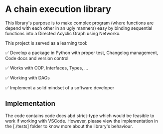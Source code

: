 # A chain execution library

This library's purpose is to make complex program (where functions are depend with each other in an ugly manners) easy by binding sequential functions into a Directed Acyclic Graph using Networkx.

This project is served as a learning tool:

✅ Develop a package in Python with proper test, Changelog management, Code docs and version control

✅ Works with OOP, Interfaces, Types, ...

✅ Working with DAGs

✅ Implement a solid mindset of a software developer

## Implementation

The code contains code docs abd strict-type which would be feasible to work if working with VSCode. However, please view the implementation in the [./tests] folder to know more about the library's behaviour.
